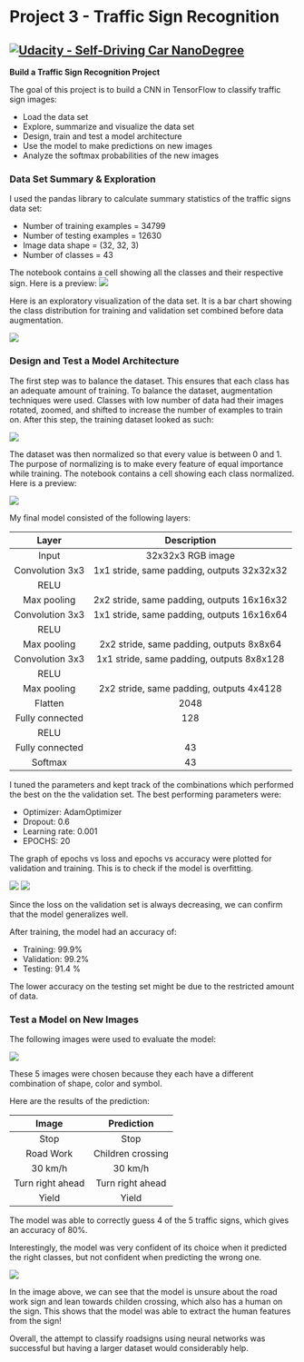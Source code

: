 # Project 3 - Traffic Sign Recognition

[![Udacity - Self-Driving Car NanoDegree](https://s3.amazonaws.com/udacity-sdc/github/shield-carnd.svg)](http://www.udacity.com/drive)
---

**Build a Traffic Sign Recognition Project**

The goal of this project is to build a CNN in TensorFlow to classify traffic sign images:
* Load the data set
* Explore, summarize and visualize the data set
* Design, train and test a model architecture
* Use the model to make predictions on new images
* Analyze the softmax probabilities of the new images


### Data Set Summary & Exploration

I used the pandas library to calculate summary statistics of the traffic
signs data set:

* Number of training examples = 34799
* Number of testing examples = 12630
* Image data shape = (32, 32, 3)
* Number of classes = 43

The notebook contains a cell showing all the classes and their respective sign. Here is a preview:
<img src="data/train.PNG"/>


Here is an exploratory visualization of the data set. It is a bar chart showing the class distribution for training and validation set combined before data augmentation.

<img src="data/pre-augmentation.png"/>

### Design and Test a Model Architecture

The first step was to balance the dataset. This ensures that each class has an adequate amount of training. To balance the dataset, augmentation techniques were used. Classes with low number of data had their images rotated, zoomed, and shifted to increase the number of examples to train on. After this step, the training dataset looked as such:

<img src="data/post-augmentation.png"/>

The dataset was then normalized so that every value is between 0 and 1. The purpose of normalizing is to make every feature of equal importance while training. The notebook contains a cell showing each class normalized. Here is a preview:

<img src="data/norm.PNG"/> 


My final model consisted of the following layers:

| Layer         		|     Description	        					| 
|:---------------------:|:---------------------------------------------:| 
| Input         		| 32x32x3 RGB image   							| 
| Convolution 3x3     	| 1x1 stride, same padding, outputs 32x32x32 	|
| RELU					|												|
| Max pooling	      	| 2x2 stride, same padding, outputs 16x16x32 				|
| Convolution 3x3	    | 1x1 stride, same padding, outputs 16x16x64      									|
| RELU					|												|
| Max pooling	      	| 2x2 stride, same padding, outputs 8x8x64 				|
| Convolution 3x3	    | 1x1 stride, same padding, outputs 8x8x128      									|
| RELU					|												|
| Max pooling	      	| 2x2 stride, same padding, outputs 4x4128 				|
| Flatten   | 2048 |
| Fully connected		| 128       									|
| RELU					|												|
| Fully connected		| 43       									|
| Softmax				| 43        									|
 


I tuned the parameters and kept track of the combinations which performed the best on the the validation set. The best performing parameters were:
* Optimizer: AdamOptimizer
* Dropout: 0.6
* Learning rate: 0.001 
* EPOCHS: 20

The graph of epochs vs loss and epochs vs accuracy were plotted for validation and training. This is to check if the model is overfitting.

<img src="data/accuracy.png"/> 

<img src="data/loss.png"/> 

Since the loss on the validation set is always decreasing, we can confirm that the model generalizes well.

After training, the model had an accuracy of:
* Training: 99.9%
* Validation: 99.2%
* Testing: 91.4 %

The lower accuracy on the testing set might be due to the restricted amount of data.
 

### Test a Model on New Images

The following images were used to evaluate the model:

<img src="data/test.PNG"/>

These 5 images were chosen because they each have a different combination of shape, color and symbol.

Here are the results of the prediction:

| Image			        |     Prediction	        					| 
|:---------------------:|:---------------------------------------------:| 
| Stop       		| Stop    									| 
| Road Work     			| Children crossing 										|
| 30 km/h					| 30 km/h   |
| Turn right ahead	      		| Turn right ahead		 				|
| Yield		| Yield     							|


The model was able to correctly guess 4 of the 5 traffic signs, which gives an accuracy of 80%.

Interestingly, the model was very confident of its choice when it predicted the right classes, but not confident when predicting the wrong one.

<img src="data/pred.png"/>

In the image above, we can see that the model is unsure about the road work sign and lean towards childen crossing, which also has a human on the sign. This shows that the model was able to extract the human features from the sign!

Overall, the attempt to classify roadsigns using neural networks was successful but having a larger dataset would considerably help.
